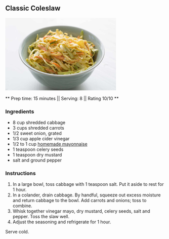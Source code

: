 ## Classic Coleslaw

![Picture](../img/classic_coleslaw.jpg)

** Prep time: 15 minutes || Serving: 8 || Rating 10/10 **

### Ingredients

- 8 cup shredded cabbage
- 3 cups shredded carrots
- 1/2 sweet onion, grated 
- 1/3 cup apple cider vinegar
- 1/2 to 1 cup [homemade mayonnaise](../basics/homemade_mayo.md)
- 1 teaspoon celery seeds
- 1 teaspoon dry mustard
- salt and ground pepper

### Instructions

1. In a large bowl, toss cabbage with 1 teaspoon salt. Put it aside to rest for 1 hour. 
1. In a colander, drain cabbage. By handful, squeeze out excess moisture and return cabbage to the bowl. Add carrots and onions; toss to combine. 
1. Whisk together vinegar mayo, dry mustard, celery seeds, salt and pepper. Toss the slaw well. 
1. Adjust the seasoning and refrigerate for 1 hour. 

Serve cold.
